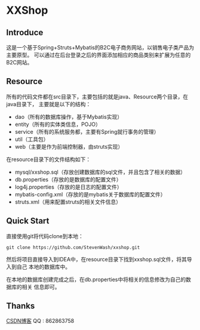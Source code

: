 # XXShop

## Introduce
这是一个基于Spring+Struts+Mybatis的B2C电子商务网站，以销售电子类产品为主要原型。
可以通过在后台登录之后的界面添加相应的商品类别来扩展为任意的B2C网站。

## Resource

所有的代码文件都在src目录下，主要包括的就是java、Resource两个目录，在java目录下，
主要就是以下的结构：

 - dao（所有的数据库操作，基于Mybatis实现）
 - entity（所有的实体类信息，POJO）
 - service（所有的系统服务都，主要有Spring就行事务的管理）
 - util（工具包）
 - web（主要是作为前端控制器，由struts实现）
 
在resource目录下的文件结构如下：

 - mysql/xxshop.sql（存放创建数据库的sql文件，并且包含了相关的数据）
 - db.properties（存放的是数据库的配置文件）
 - log4j.properties（存放的是日志的配置文件）
 - mybatis-config.xml（存放的是mybatis关于数据库的配置文件）
 - struts.xml（用来配置struts的相关文件信息）
 
## Quick Start

直接使用git将代码clone到本地：
```
git clone https://github.com/StevenWash/xxshop.git
```
然后将项目直接导入到IDEA中，在resource目录下找到xxshop.sql文件，将其导入到自己
本地的数据库中。

在本地的数据库创建完成之后，在db.properties中将相关的信息修改为自己的数据库的相关
信息即可。

## Thanks

[CSDN博客](http://blog.csdn.net/hx0624_csdn)
QQ : 862863758

